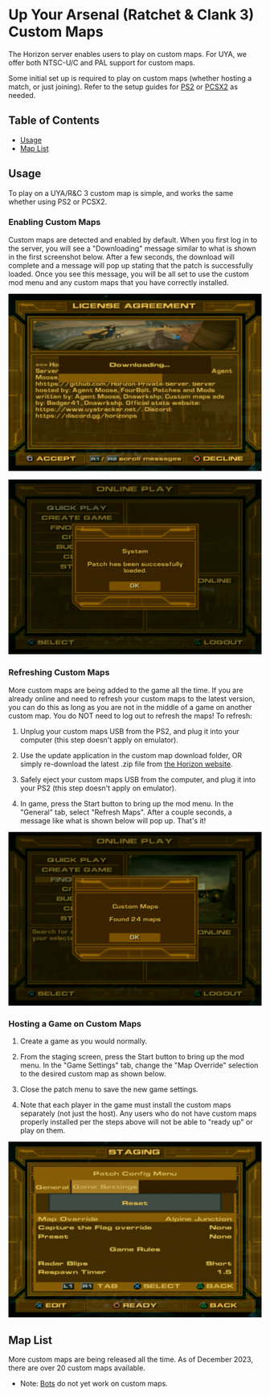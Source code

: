 # Up Your Arsenal (Ratchet & Clank 3) Custom Maps

The Horizon server enables users to play on custom maps. For UYA, we offer both NTSC-U/C and PAL support for custom maps.

Some initial set up is required to play on custom maps (whether hosting a match, or just joining). Refer to the setup guides for [PS2](/getting-online/ps2/README.md#custom-map-setup) or [PCSX2](/getting-online/pcsx2/1.7Nightly-Feb2023.md#custom-map-setup) as needed.


## Table of Contents

- [Usage](#usage)
- [Map List](#map-list)


## Usage
To play on a UYA/R&C 3 custom map is simple, and works the same whether using PS2 or PCSX2.  

### Enabling Custom Maps
Custom maps are detected and enabled by default. When you first log in to the server, you will see a "Downloading" message similar to what is shown in the first screenshot below. After a few seconds, the download will complete and a message will pop up stating that the patch is successfully loaded. Once you see this message, you will be all set to use the custom mod menu and any custom maps that you have correctly installed.

![patch_downloading](/assets/uya/patch_downloading.png)

![patch_downloaded](/assets/uya/patch_downloaded.png)

### Refreshing Custom Maps
More custom maps are being added to the game all the time. If you are already online and need to refresh your custom maps to the latest version, you can do this as long as you are not in the middle of a game on another custom map. You do NOT need to log out to refresh the maps! To refresh:  

1. Unplug your custom maps USB from the PS2, and plug it into your computer (this step doesn't apply on emulator).

2. Use the update application in the custom map download folder, OR simply re-download the latest .zip file from [the Horizon website](https://rac-horizon.com/).

3. Safely eject your custom maps USB from the computer, and plug it into your PS2 (this step doesn't apply on emulator).

4. In game, press the Start button to bring up the mod menu. In the "General" tab, select "Refresh Maps". After a couple seconds, a message like what is shown below will pop up. That's it!

![refresh_custom_maps](/assets/uya/map_refresh.png)

### Hosting a Game on Custom Maps

1. Create a game as you would normally.

2. From the staging screen, press the Start button to bring up the mod menu. In the "Game Settings" tab, change the "Map Override" selection to the desired custom map as shown below.

3. Close the patch menu to save the new game settings.

4. Note that each player in the game must install the custom maps separately (not just the host). Any users who do not have custom maps properly installed per the steps above will not be able to "ready up" or play on them.

![select custom map](/assets/uya/map_select.png)

## Map List
More custom maps are being released all the time. As of December 2023, there are over 20 custom maps available.  
- Note: [Bots](/up-your-arsenal/bots.md) do not yet work on custom maps.
